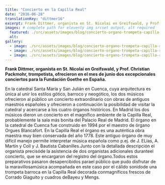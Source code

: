 ```yaml
---
title: "Concierto en la Capilla Real"
date: "2016-06-28"
translationKey: "dittmer16"
excerpt: Frank Dittmer, organista en St. Nicolai en Greifswald, y Prof. Christian Packmohr, trompetista, ofrecieron en el mes de junio dos excepcionales conciertos para la Fundación Goethe en España.
images: # complete path for eleventy img srcset output, alt required
  featured: ./src/assets/images/blog/concierto-organo-trompeta-capilla-real-07.jpg
  alt:
gallery:
  - image: ./src/assets/images/blog/concierto-organo-trompeta-capilla-real-01.jpg
  - image: ./src/assets/images/blog/concierto-organo-trompeta-capilla-real-08.jpg
  - image: ./src/assets/images/blog/concierto-organo-trompeta-capilla-real-11.jpg
---
```


**Frank Dittmer, organista en St. Nicolai en Greifswald, y Prof. Christian Packmohr, trompetista, ofrecieron en el mes de junio dos excepcionales conciertos para la Fundación Goethe en España.**

En la catedral Santa María y San Julián en Cuenca, cuya arquitectura es única al unir los estilos gótico, barroco y neogótico, los dos músicos ofrecieron al público un concierto extraordinario con obras de antiguos maestros españoles y ofrecieron a continuación la posibilidad de visitar la catedral y acercarse a los cuatro órganos históricos. En Madrid los dos músicos dieron un concierto en el magnífico ambiente de la Capilla Real, probablemente la sala más bonita del Palacio Real de Madrid. El órgano en la catedral de Cuenca fue construido en 1994 por el maestro de órgano Orgues Blancafort. En la Capilla Real el órgano es una auténtica obra maestra muy bien conservada del año 1778. Este antiguo órgano de muy difícil manejo permite interpretar música española como p.ej. de J. ELias, A. Martín y Coll y J. Bautista Cabanilles.Junto con la detallada descripción el organista precisóde la asistencia de dos organistas adicionales duranteel concierto, que se encargaron del registro del órgano.Todos estos preparativos pasaron desapercibidos parael público que pudo disfrutar de la maravillosamúsica acompañada en este caso por el cálido sonidode una trompeta barroca en la Capilla Real decorada conmagníficos frescos de Corrado Giaguito y cuadros deBayeu y Mengs.
